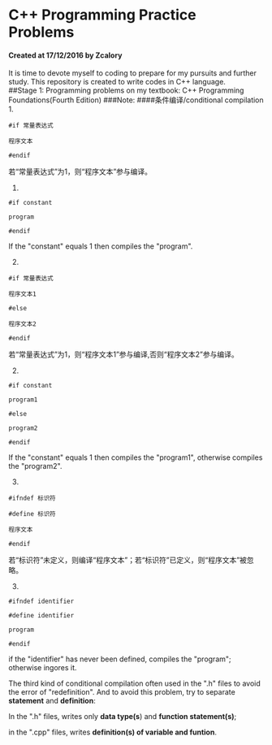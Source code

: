 # C++ Programming Practice Problems
#### Created at 17/12/2016 by Zcalory
It is time to devote myself to coding to prepare for my pursuits and further study.
This repository is created to write codes in C++ language.    
##Stage 1: Programming problems on my textbook: C++ Programming Foundations(Fourth Edition)
###Note: 
####条件编译/conditional compilation
1. 

`#if 常量表达式`

`程序文本`

`#endif`


若“常量表达式”为1，则“程序文本”参与编译。

1.

`#if constant`

`program`

`#endif`

If the "constant" equals 1 then compiles the "program". 

2.

`#if 常量表达式`

`程序文本1`

`#else`

`程序文本2`

`#endif`

若“常量表达式”为1，则“程序文本1”参与编译,否则“程序文本2”参与编译。

2.

`#if constant`

`program1`

`#else`

`program2`

`#endif`

If the "constant" equals 1 then compiles the "program1", otherwise compiles the "program2". 

3.

`#ifndef 标识符`

`#define 标识符`

`程序文本`

`#endif`

若“标识符”未定义，则编译“程序文本”；若“标识符”已定义，则“程序文本”被忽略。

3.

`#ifndef identifier`

`#define identifier`

`program`

`#endif`

if the "identifier" has never been defined, compiles the "program"; otherwise ingores it.

The third kind of conditional compilation often used in the ".h" files to avoid the error of "redefinition". 
And to avoid this problem, try to separate **statement** and **definition**:

In the ".h" files, writes only **data type(s**) and **function statement(s)**;

in the ".cpp" files, writes **definition(s) of variable and funtion**.
